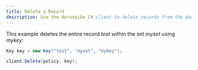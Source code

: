 ```yaml
---
title: Delete a Record
description: Use the Aerospike C# client to delete records from the Aerospike database.
---
```


This example deletes the entire record _test_ within the set _myset_ using _mykey_:

```cs
Key key = new Key("test", "myset", "mykey");

client.Delete(policy, key);
```

